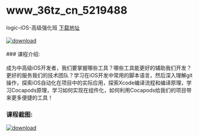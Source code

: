 # www_36tz_cn_5219488
logic-iOS-高级强化班
[下载地址](http://www.36tz.cn/article/5219488 "下载地址")
<br/></br>[![download](http://36tz.cn/muke_img/2021_04_1-41-300x206.png "下载地址")](http://www.36tz.cn/article/5219488 "下载地址")
<br/></br>### 课程介绍:<br/></br>成为中高级iOS开发者，我们要掌握哪些工具？哪些工具能更好的辅助我们开发？更好的服务我们的技术团队？学习在iOS开发中常用的脚本语言，然后深入理解git操作，探索iOS自动化在项目中的实际应用，探索Xcode编译流程和编译原理，学习Cocapods原理，学习如何实现在组件化，如何利用Cocapods给我们的项目带来更多便捷的工具！

### 课程截图:
[![download](http://36tz.cn/muke_img/2021_04_2-41.png "下载地址")](http://www.36tz.cn/article/5219488 "下载地址")
